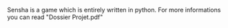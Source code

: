 Sensha is a game which is entirely written in python.
For more informations you can read "Dossier Projet.pdf"
